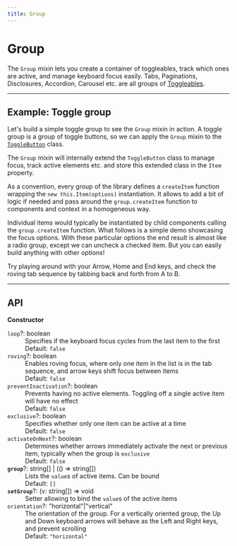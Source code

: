 ```yaml
---
title: Group
---
```


<script lang="ts">
  import Demo from "$components/Demo.svelte";
  import Highlighter from "$components/Highlighter.svelte";
</script>


# Group

The `Group` mixin lets you create a container of toggleables, track which ones are active, and manage keyboard focus easily. Tabs, Paginations, Disclosures, Accordion, Carousel etc. are all groups of [Toggleables](/blocks/toggleable).

---

## Example: Toggle group

Let's build a simple toggle group to see the `Group` mixin in action. A toggle group is a group of toggle buttons, so we can apply the `Group` mixin to the [`ToggleButton`](/components/toggle) class.

The `Group` mixin will internally extend the `ToggleButton` class to manage focus, track active elements etc. and store this extended class in the `Item` property.

As a convention, every group of the library defines a `createItem` function wrapping the `new this.Item(options)` instantiation. It allows to add a bit of logic if needed and pass around the `group.createItem` function to components and context in a homogeneous way.

<Highlighter file="./toggleGroupExample.ts" />

Individual items would typically be instantiated by child components calling the `group.createItem` function. What follows is a simple demo showcasing the focus options. With these particular options the end result is almost like a radio group, except we can uncheck a checked item. But you can easily build anything with other options!

Try playing around with your Arrow, Home and End keys, and check the roving tab sequence by tabbing back and forth from A to B.


<Demo file="./toggleGroupDemo.svelte" />

---

## API

**Constructor**

<dl class="before:content-['*'] border-">
  <dt><code>loop</code>?: <span class="font-mono">boolean</span></dt>
  <dd>Specifies if the keyboard focus cycles from the last item to the first</dd>
  <dd><span class="italic">Default</span>: <code>false</code></dd>

  <dt><code>roving</code>?: <span class="font-mono">boolean</span></dt>
  <dd>Enables roving focus, where only one item in the list is in the tab sequence, and arrow keys shift focus between items</dd>
  <dd><span class="italic">Default</span>: <code>false</code></dd>

  <dt><code>preventInactivation</code>?: <span class="font-mono">boolean</span></dt>
  <dd>Prevents having no active elements. Toggling off a single active item will have no effect</dd>
  <dd><span class="italic">Default</span>: <code>false</code></dd>

  <dt><code>exclusive</code>?: <span class="font-mono">boolean</span></dt>
  <dd>Specifies whether only one item can be active at a time</dd>
  <dd><span class="italic">Default</span>: <code>false</code></dd>

  <dt><code>activateOnNext</code>?: <span class="font-mono">boolean</span></dt>
  <dd>Determines whether arrows immediately activate the next or previous item, typically when the group is <code>exclusive</code></dd>
  <dd><span class="italic">Default</span>: <code>false</code></dd>

  <dt><code><strong>group</strong></code>?: <span class="font-mono">string[] | (() => string[])</span></dt>
  <dd>Lists the <code>value</code>s of active items. Can be bound</dd>
  <dd><span class="italic">Default</span>: <code>[]</code></dd>

  <dt><code><strong>setGroup</strong></code>?: <span class="font-mono">(v: string[]) => void</span></dt>
  <dd>Setter allowing to bind the <code>value</code>s of the active items</dd>

  <dt><code>orientation</code>?: <span class="font-mono">"horizontal"|"vertical"</span></dt>
  <dd>The orientation of the group. For a vertically oriented group, the Up and Down keyboard arrows will behave as the Left and Right keys, and prevent scrolling </dd>
  <dd><span class="italic">Default</span>: <code>"horizontal"</code></dd>


</dl>
